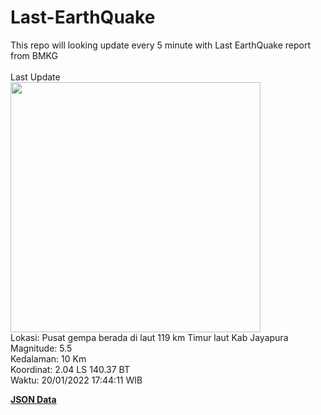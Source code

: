 # Last-EarthQuake
This repo will looking update every 5 minute with Last EarthQuake report from BMKG
<br>
<br>
Last Update
<br>
<img src="https://ews.bmkg.go.id/TEWS/data/20220120174411.mmi.jpg" width="400"/>
<br>
Lokasi: Pusat gempa berada di laut 119 km Timur laut Kab Jayapura <br>
Magnitude: 5.5 <br>
Kedalaman: 10 Km <br>
Koordinat: 2.04 LS 140.37 BT <br>
Waktu: 20/01/2022 17:44:11 WIB <br>

<a href="./data/data.json">**JSON Data**</a>
